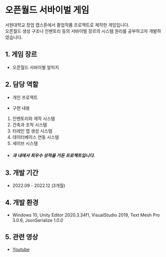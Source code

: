 # 오픈월드 서바이벌 게임
서원대학교 창업 캡스톤에서 졸업작품 프로젝트로 제작한 게임입니다.  
오픈월드 생성 구조나 인벤토리 등의 서바이벌 장르의 시스템 원리를 공부하고자 개발하였습니다.

## 1. 게임 장르
- 오픈월드 서바이벌 알피지
## 2. 담당 역할
- 개인 프로젝트

- 구현 내용
1) 인벤토리와 제작 시스템
2) 건축과 조작 시스템
3) 터레인 맵 생성 시스템
4) 데이터베이스 연동 시스템
5) 세이브 시스템

- ##### 과 내에서 최우수 성적을 거둔 프로젝트입니다.
## 3. 개발 기간
- 2022.09 - 2022.12 (3개월)
## 4. 개발 환경
- Windows 10, Unity Editor 2020.3.34f1, VisualStudio 2019, Text Mesh Pro 3.0.6, JsonSerialize 1.0.0
## 5. 관련 영상
- [Youtube](https://youtu.be/lCk6_zKjx8o?si=GWfimibeiTgRCJZB)
